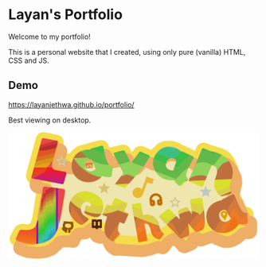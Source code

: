 
# Layan's Portfolio

Welcome to my portfolio!

This is a personal website that I created, using only pure (vanilla) HTML, CSS and JS.




## Demo

https://layanjethwa.github.io/portfolio/

Best viewing on desktop.

![Logo](https://github.com/LayanJethwa/portfolio/blob/main/logo/Layan%20Jethwa.png)
